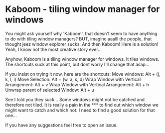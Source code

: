 # Kaboom - tiling window manager for windows
You might ask yourself why 'Kaboom', that doesn't seem to have anything to do with tiling window managers?
BUT, imagine aaalll the people, that thought jeez window explorer sucks. And then Kaboom! Here is a solution!
Yeah, I know not the most creative story ever...

Anyhow, Kaboom is a tiling window manager for windows.
It tiles windows. The shortcuts suck at this point, but dont worry I'll change that asap...

If you insist on trying it now, here are the shortcuts:
Move windows: Alt + (j, k, l, i)
Move Selection: Alt + (w, a, s, d)
Wrap Window with Vertical Arrangement: Alt + v
Wrap Window with Vertical Arrangement: Alt + h
Unwrap parent of selected Window: Alt + u

See I told you they suck...
Some windows might not be catched and therefore not tiled.
It is really a pain in the *** to find out which window we might want to catch and which not.
I need to find a good solution for that one...

If you have any suggestions feel free to open an issue.
